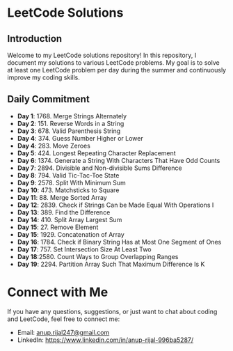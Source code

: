 # LeetCode Solutions

## Introduction

Welcome to my LeetCode solutions repository! In this repository, I document my solutions to various LeetCode problems. My goal is to solve at least one LeetCode problem per day during the summer and continuously improve my coding skills.

## Daily Commitment

- **Day 1**: 1768. Merge Strings Alternately
- **Day 2**: 151. Reverse Words in a String
- **Day 3**: 678. Valid Parenthesis String
- **Day 4**: 374. Guess Number Higher or Lower
- **Day 4**: 283. Move Zeroes
- **Day 5**: 424. Longest Repeating Character Replacement
- **Day 6**: 1374. Generate a String With Characters That Have Odd Counts
- **Day 7**: 2894. Divisible and Non-divisible Sums Difference
- **Day 8**: 794. Valid Tic-Tac-Toe State
- **Day 9**: 2578. Split With Minimum Sum
- **Day 10**: 473. Matchsticks to Square
- **Day 11**: 88. Merge Sorted Array
- **Day 12**: 2839. Check if Strings Can be Made Equal With Operations I
- **Day 13**: 389. Find the Difference
- **Day 14**: 410. Split Array Largest Sum
- **Day 15**: 27. Remove Element
- **Day 15**: 1929. Concatenation of Array
- **Day 16**: 1784. Check if Binary String Has at Most One Segment of Ones
- **Day 17**: 757. Set Intersection Size At Least Two
- **Day 18**:2580. Count Ways to Group Overlapping Ranges
- **Day 19**: 2294. Partition Array Such That Maximum Difference Is K


# Connect with Me

If you have any questions, suggestions, or just want to chat about coding and LeetCode, feel free to connect me:

- Email: anup.rijal247@gmail.com
- LinkedIn: https://www.linkedin.com/in/anup-rijal-996ba5287/
